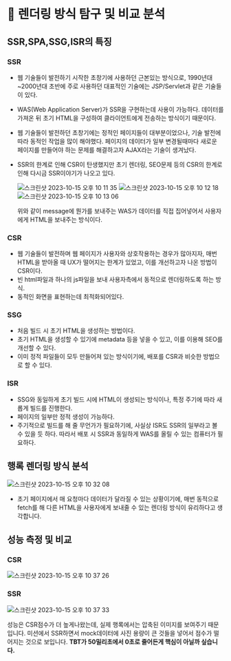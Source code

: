 # **🎯 렌더링 방식 탐구 및 비교 분석**

## **SSR,SPA,SSG,ISR의 특징**

### SSR

- 웹 기술들이 발전하기 시작한 초창기에 사용하던 근본있는 방식으로, 1990년대~2000년대 초반에 주로 사용하던 대표적인 기술에는 JSP/Servlet과 같은 기술들이 있다.
- WAS(Web Application Server)가 SSR을 구현하는데 사용이 가능하다. 데이터를 가져온 뒤 초기 HTML을 구성하여 클라이언트에게 전송하는 방식이기 때문이다.
- 웹 기술들이 발전하던 초창기에는 정적인 페이지들이 대부분이었으나, 기술 발전에 따라 동적인 작업을 많이 해야했다. 페이지의 데이터가 일부 변경될때마다 새로운 페이지를 만들어야 하는 문제를 해결하고자 AJAX라는 기술이 생겨났다.
- SSR의 한계로 인해 CSR이 탄생했지만 초기 렌더링, SEO문제 등의 CSR의 한계로 인해 다시금 SSR이야기가 나오고 있다.

  ![스크린샷 2023-10-15 오후 10 11 35](https://github.com/woowacourse/frontend-rendering/assets/45068522/37450a43-6e6a-416d-ae78-ea8417ce6903)
  ![스크린샷 2023-10-15 오후 10 12 18](https://github.com/woowacourse/frontend-rendering/assets/45068522/95136821-dae0-4ec3-9588-9c32dfc70812)
  ![스크린샷 2023-10-15 오후 10 13 06](https://github.com/woowacourse/frontend-rendering/assets/45068522/b5b0a0f1-fb3f-4336-9e40-891ef2f55df7)

  위와 같이 message에 뭔가를 보내주는 WAS가 데이터를 직접 집어넣어서 사용자에게 HTML을 보내주는 방식이다.

### CSR

- 웹 기술들이 발전하며 웹 페이지가 사용자와 상호작용하는 경우가 많아지자, 매번 HTML을 받아올 때 UX가 떨어지는 한계가 있었고, 이를 개선하고자 나온 방법이 CSR이다.
- 빈 html파일과 하나의 js파일을 보내 사용자측에서 동적으로 렌더링하도록 하는 방식.
- 동적인 화면을 표현하는데 최적화되어있다.

### SSG

- 처음 빌드 시 초기 HTML을 생성하는 방법이다.
- 초기 HTML을 생성할 수 있기에 metadata 등을 넣을 수 있고, 이를 이용해 SEO를 개선할 수 있다.
- 이미 정적 파일들이 모두 만들어져 있는 방식이기에, 배포를 CSR과 비슷한 방법으로 할 수 있다.

### ISR

- SSG와 동일하게 초기 빌드 시에 HTML이 생성되는 방식이나, 특정 주기에 따라 새롭게 빌드를 진행한다.
- 페이지의 일부만 정적 생성이 가능하다.
- 주기적으로 빌드를 해 줄 무언가가 필요하기에, 사실상 ISR도 SSR의 일부라고 볼 수 있을 듯 하다. 따라서 배포 시 SSR과 동일하게 WAS를 올릴 수 있는 컴퓨터가 필요하다.

## 행록 **렌더링 방식 분석**

![스크린샷 2023-10-15 오후 10 32 08](https://github.com/woowacourse/frontend-rendering/assets/45068522/a39fe81f-6d9e-48f6-899a-2468e32503cc)

- 초기 페이지에서 매 요청마다 데이터가 달라질 수 있는 상황이기에, 매번 동적으로 fetch를 해 다른 HTML을 사용자에게 보내줄 수 있는 렌더링 방식이 유리하다고 생각합니다.

## **성능 측정 및 비교**

### CSR

![스크린샷 2023-10-15 오후 10 37 26](https://github.com/woowacourse/frontend-rendering/assets/45068522/e497e586-4811-4f9f-8ac0-e5921d163619)

### SSR

![스크린샷 2023-10-15 오후 10 37 33](https://github.com/woowacourse/frontend-rendering/assets/45068522/ad3a1888-dc9b-4eaa-8497-ffd850a128e9)

성능은 CSR점수가 더 높게나왔는데, 실제 행록에서는 압축된 이미지를 보여주기 때문입니다.
미션에서 SSR하면서 mock데이터에 사진 용량이 큰 것들을 넣어서 점수가 떨어지는 것으로 보입니다.
**TBT가 50밀리초에서 0초로 줄어든게 핵심이 아닐까 싶습니다.**

